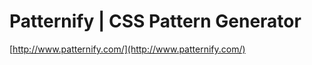 <!--
id: 4620284162
link: http://tumblr.atmos.org/post/4620284162/patternify-css-pattern-generator
slug: patternify-css-pattern-generator
date: Thu Apr 14 2011 17:36:30 GMT-0700 (PDT)
publish: 2011-04-014
tags: 
title: Patternify | CSS Pattern Generator
-->


Patternify | CSS Pattern Generator
==================================

[http://www.patternify.com/](http://www.patternify.com/)

